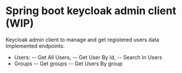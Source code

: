 # Spring boot keycloak admin client (WIP)

Keycloak admin client to manage and get registered users data
Implemented endpoints:
- Users: 
-- Get All Users,
-- Get User By Id,
-- Search In Users
- Groups
-- Get groups
-- Get Users By group
